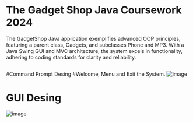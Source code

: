 # The Gadget Shop Java Coursework 2024
The GadgetShop Java application exemplifies advanced OOP principles, featuring a parent class, Gadgets, and subclasses Phone and MP3. With a Java Swing GUI and MVC architecture, the system excels in functionality, adhering to coding standards for clarity and reliability.
##
 #Command Prompt Desing
  #Welcome, Menu and Exit the System.
  ![image](https://github.com/emiliobs/TheGadgetShopJavaCoursework/assets/3122465/25a89c20-a292-4fff-a16e-4d2d1ff00a4e)

 ##
# GUI Desing
![image](https://github.com/emiliobs/TheGadgetShopJavaCoursework/assets/3122465/afb25b43-78f3-41cb-9d2a-1710ca943465)














